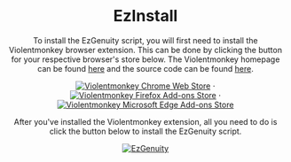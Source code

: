 <br/>
<p align="center">
  <h1 align="center">EzInstall</h1>
</p>
<p align="center">
  To install the EzGenuity script, you will first need to install the Violentmonkey browser extension. This can be done by clicking the button for your respective browser's store below. The Violentmonkey homepage can be found <a href="https://violentmonkey.github.io/">here</a> and the source code can be found <a href="https://github.com/violentmonkey/violentmonkey">here</a>.
</p>
<div align="center">

  <a href="https://chrome.google.com/webstore/detail/violentmonkey/jinjaccalgkegednnccohejagnlnfdag">![Violentmonkey Chrome Web Store](https://img.shields.io/badge/chrome%20web%20store-green?style=for-the-badge&logo=google-chrome)</a>
  ⋅
  <a href="https://addons.mozilla.org/firefox/addon/violentmonkey">![Violentmonkey Firefox Add-ons Store](https://img.shields.io/badge/firefox%20add--ons%20store-green?style=for-the-badge&logo=firefox)</a>
  ⋅
  <a href="https://microsoftedge.microsoft.com/addons/detail/eeagobfjdenkkddmbclomhiblgggliao">![Violentmonkey Microsoft Edge Add-ons Store](https://img.shields.io/badge/microsoft%20edge%20add--ons%20store-green?style=for-the-badge&logo=microsoft-edge)</a>

</div>
<p align="center">
  After you've installed the Violentmonkey extension, all you need to do is click the button below to install the EzGenuity script.
<div align="center">

  <a href="">![EzGenuity](https://img.shields.io/badge/install%20ezgenuity-green?style=for-the-badge)</a>

</div>
